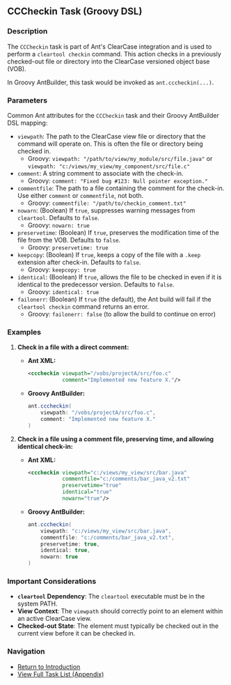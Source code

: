## CCCheckin Task (Groovy DSL)

### Description

The `CCCheckin` task is part of Ant's ClearCase integration and is used to perform a `cleartool checkin` command. This action checks in a previously checked-out file or directory into the ClearCase versioned object base (VOB).

In Groovy AntBuilder, this task would be invoked as `ant.cccheckin(...)`.

### Parameters

Common Ant attributes for the `CCCheckin` task and their Groovy AntBuilder DSL mapping:

*   `viewpath`: The path to the ClearCase view file or directory that the command will operate on. This is often the file or directory being checked in.
    *   Groovy: `viewpath: "/path/to/view/my_module/src/file.java"` or `viewpath: "c:/views/my_view/my_component/src/file.c"`
*   `comment`: A string comment to associate with the check-in.
    *   Groovy: `comment: "Fixed bug #123: Null pointer exception."`
*   `commentfile`: The path to a file containing the comment for the check-in. Use either `comment` or `commentfile`, not both.
    *   Groovy: `commentfile: "/path/to/checkin_comment.txt"`
*   `nowarn`: (Boolean) If `true`, suppresses warning messages from `cleartool`. Defaults to `false`.
    *   Groovy: `nowarn: true`
*   `preservetime`: (Boolean) If `true`, preserves the modification time of the file from the VOB. Defaults to `false`.
    *   Groovy: `preservetime: true`
*   `keepcopy`: (Boolean) If `true`, keeps a copy of the file with a `.keep` extension after check-in. Defaults to `false`.
    *   Groovy: `keepcopy: true`
*   `identical`: (Boolean) If `true`, allows the file to be checked in even if it is identical to the predecessor version. Defaults to `false`.
    *   Groovy: `identical: true`
*   `failonerr`: (Boolean) If `true` (the default), the Ant build will fail if the `cleartool checkin` command returns an error.
    *   Groovy: `failonerr: false` (to allow the build to continue on error)

### Examples

1.  **Check in a file with a direct comment:**

    *   **Ant XML:**
        ```xml
        <cccheckin viewpath="/vobs/projectA/src/foo.c"
                   comment="Implemented new feature X."/>
        ```
    *   **Groovy AntBuilder:**
        ```groovy
        ant.cccheckin(
            viewpath: "/vobs/projectA/src/foo.c",
            comment: "Implemented new feature X."
        )
        ```

2.  **Check in a file using a comment file, preserving time, and allowing identical check-in:**

    *   **Ant XML:**
        ```xml
        <cccheckin viewpath="c:/views/my_view/src/bar.java"
                   commentfile="c:/comments/bar_java_v2.txt"
                   preservetime="true"
                   identical="true"
                   nowarn="true"/>
        ```
    *   **Groovy AntBuilder:**
        ```groovy
        ant.cccheckin(
            viewpath: "c:/views/my_view/src/bar.java",
            commentfile: "c:/comments/bar_java_v2.txt",
            preservetime: true,
            identical: true,
            nowarn: true
        )
        ```

### Important Considerations

*   **`cleartool` Dependency**: The `cleartool` executable must be in the system PATH.
*   **View Context**: The `viewpath` should correctly point to an element within an active ClearCase view.
*   **Checked-out State**: The element must typically be checked out in the current view before it can be checked in.

### Navigation

*   [Return to Introduction](00-Introduction_Groovy_Ant_Manual.md)
*   [View Full Task List (Appendix)](Appendix_A_Ant_XML_to_Groovy_Mapping.md)

